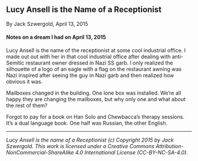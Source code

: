 ## Lucy Ansell is the Name of a Receptionist

By Jack Szwergold, April 13, 2015

#### Notes on a dream I had on April 13, 2015

Lucy Ansell is the name of the receptionist at some cool industrial office. I made out out with her in that cool industrial office after dealing with anti-Semitic restaurant owner dressed in Nazi SS garb. I only realized the silhouette of a logo of an eagle with a flag on the restaurant awning was Nazi inspired after seeing the guy in Nazi garb and then realized how obvious it was.

Mailboxes changed in the building. One lone box was installed. We’re all happy they are changing the mailboxes, but why only one and what about the rest of them?

Forgot to pay for a book on Han Solo and Chewbacca’s therapy sessions. It’s a dual language book. One half was Russian, the other English.

***

*Lucy Ansell is the name of a Receptionist (c) Copyright 2015 by Jack Szwergold. This work is licensed under a Creative Commons Attribution-NonCommercial-ShareAlike 4.0 International License (CC-BY-NC-SA-4.0).*